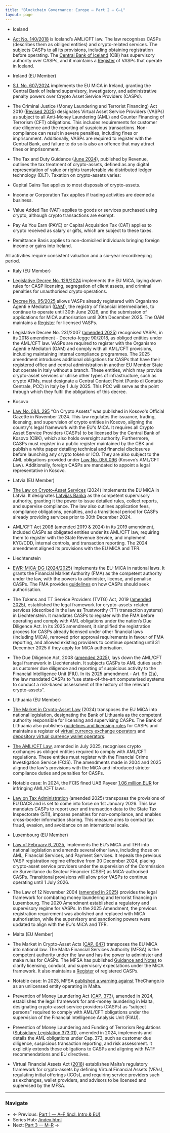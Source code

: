 ```yaml
---
title: "Blockchain Governance: Europe — Part 2 — G–L"
layout: page
---
```

- Iceland

- [Act No. 140/2018](https://www.althingi.is/lagas/nuna/2018140.html) is Iceland’s AML/CFT law. The law recognises CASPs (describes them as obliged entities) and crypto-related services. The subjects CASPs to all its provisions, including obtaining registration before operating. The [Central Bank of Iceland](https://cb.is/financial-supervision/other-undertakings/crypto-asset-service-providers/) (CBI) has supervisory authority over CASPs, and it maintains a [Register](https://cb.is/financial-supervision/regulated-activities/supervised-entities/?type=Virtual%20asset%20service%20provider) of VASPs that operate in Iceland.

- Ireland (EU Member)

- [S.I. No. 607/2024](https://www.irishstatutebook.ie/eli/2024/si/607/made/en/print?) implements the EU MiCA in Ireland, granting the Central Bank of Ireland supervisory, investigatory, and administrative penalty powers over Crypto Asset Service Providers (CASPs).

- The Criminal Justice (Money Laundering and Terrorist Financing) Act 2010 ([Revised 2025](https://revisedacts.lawreform.ie/eli/2010/act/6/revised/en/html)) designates Virtual Asset Service Providers (VASPs) as subject to all Anti-Money Laundering (AML) and Counter Financing of Terrorism (CFT) obligations. This includes requirements for customer due diligence and the reporting of suspicious transactions. Non-compliance can result in severe penalties, including fines or imprisonment. Additionally, VASPs are required to register with the Central Bank, and failure to do so is also an offence that may attract fines or imprisonment.

- The Tax and Duty Guidance ([June 2024](https://www.revenue.ie/en/tax-professionals/tdm/income-tax-capital-gains-tax-corporation-tax/part-02/02-01-03.pdf)), published by Revenue, outlines the tax treatment of crypto-assets, defined as any digital representation of value or rights transferable via distributed ledger technology (DLT). Taxation on crypto-assets varies:

- Capital Gains Tax applies to most disposals of crypto-assets.

- Income or Corporation Tax applies if trading activities are deemed a business.

- Value Added Tax (VAT) applies to goods or services purchased using crypto, although crypto transactions are exempt.

- Pay As You Earn (PAYE) or Capital Acquisition Tax (CAT) applies to crypto received as salary or gifts, which are subject to these taxes.

- Remittance Basis applies to non-domiciled individuals bringing foreign income or gains into Ireland.

All activities require consistent valuation and a six-year recordkeeping period.

- Italy (EU Member)

- [Legislative Decree No. 129/2024](https://www.gazzettaufficiale.it/atto/serie_generale/caricaDettaglioAtto/originario?atto.codiceRedazionale=24G00147&atto.dataPubblicazioneGazzetta=2024-09-13&elenco30giorni=true&) implements the EU MiCA, laying down rules for CASP licensing, segregation of client assets, and criminal penalties for unauthorised crypto operations.

- [Decree No. 95/2025](https://www.normattiva.it/esporta/attoCompleto?atto.dataPubblicazioneGazzetta=2025-06-30&atto.codiceRedazionale=25G00107) allows VASPs already registered with Organismo Agenti e Mediatori ([OAM](https://www.organismo-am.it/en/vademecum-vasp)), the registry of financial intermediaries, to continue to operate until 30th June 2026, and the submission of applications for MiCA authorisation until 30th December 2025. The OAM maintains a [Register](https://www.organismo-am.it/elenchi-registri/operatori_valute_virtuali/) for licensed VASPs.

- Legislative Decree No. 231/2007 ([amended 2025](https://www.normattiva.it/esporta/attoCompleto?atto.dataPubblicazioneGazzetta=2007-12-14&atto.codiceRedazionale=007X0246)) recognised VASPs, in its 2018 amendment - Decreto-legge 90/2018, as obliged entities under the AML/CFT law. VASPs are required to register with the Organismo Agenti e Mediatori (OAM) and comply with all AML/CFT provisions, including maintaining internal compliance programmes. The 2025 amendment introduces additional obligations for CASPs that have their registered office and central administration in another EU Member State but operate in Italy without a branch. These entities, which may provide crypto-asset services or utilise other types of infrastructure, such as crypto ATMs, must designate a Central Contact Point (Punto di Contatto Centrale, PCC) in Italy by 1 July 2025. This PCC will serve as the point through which they fulfil the obligations of this decree.

- Kosovo

- [Law No. 08/L 295](https://gzk.rks-gov.net/OfficialGazetteDetail.aspx?GZID=582) “On Crypto Assets” was published in Kosovo's Official Gazette in November 2024. This law regulates the issuance, trading, licensing, and supervision of crypto entities in Kosovo, aligning the country's legal framework with the EU's MiCA. It requires all Crypto Asset Service Providers (CASPs) to be licensed by the Central Bank of Kosovo (CBK), which also holds oversight authority. Furthermore, CASPs must register in a public register maintained by the CBK and publish a white paper detailing technical and financial disclosures before launching any crypto token or ICO. They are also subject to the AML obligations provided under [Law No. 05/L096](https://gzk.rks-gov.net/ActDocumentDetail.aspx?ActID=12540) (Kosovo’s AML/CFT Law). Additionally, foreign CASPs are mandated to appoint a legal representative in Kosovo.

- Latvia (EU Member)

- [The Law on Crypto-Asset Services](https://likumi.lv/ta/id/353012-kriptoaktivu-pakalpojumu-likums) (2024) implements the EU MiCA in Latvia. It designates [Latvijas Banka](https://www.bank.lv/en/operational-areas/licensing/crypto-asset) as the competent supervisory authority, granting it the power to issue detailed rules, collect reports, and supervise compliance. The law also outlines application fees, compliance obligations, penalties, and a transitional period for CASPs already providing services prior to 30th December 2024.

- [AML/CFT Act 2008](https://likumi.lv/ta/id/178987-noziedzigi-iegutu-lidzeklu-legalizacijas-un-terorisma-un-proliferacijas-finansesanas-noversanas-likums) (amended 2019 & 2024) in its 2019 amendment, included CASPs as obligated entities under its AML/CFT law, requiring them to register with the State Revenue Service, and implement KYC/CDD, internal controls, and transaction reporting. The 2024 amendment aligned its provisions with the EU MiCA and TFR.

- Liechtenstein

- [EWR-MiCA-DG (2024/2025)](https://www.gesetze.li/konso/2025112000?) implements the EU-MiCA in national laws. It grants the Financial Market Authority (FMA) as the competent authority under the law, with the powers to administer, license, and penalise CASPs. The FMA provides [guidelines](https://www.fma-li.li/en/financial-intermediaries/asset-management-and-markets-division/activities-under-micar/crypto-asset-service-providers) on how CASPs should seek authorisation.

- The Tokens and TT Service Providers (TVTG) Act, 2019 ([amended 2025](https://www.regierung.li/files/attachments/950-6-tvtg-250201-en.pdf)), established the legal framework for crypto-assets-related services (described in the law as Trustworthy (TT) transaction systems) in Liechtenstein. It mandates CASPs to register with the FMA before operating and comply with AML obligations under the nation’s Due Diligence Act. In its 2025 amendment, it simplified the registration process for CASPs already licensed under other financial laws (including MiCA), removed prior approval requirements in favour of FMA reporting, and allowed existing providers to continue operating until 31 December 2025 if they apply for MiCA authorisation.

- The Due Diligence Act, 2008 ([amended 2025](https://www.regierung.li/files/attachments/952-1-spg-250201-en.pdf)), lays down the AML/CFT legal framework in Liechtenstein. It subjects CASPs to AML duties such as customer due diligence and reporting of suspicious activity to the Financial Intelligence Unit (FIU). In its 2025 amendment - Art. 9b (2a), the law mandated CASPs to “use state-of-the-art computerised systems to conduct a risk-based assessment of the history of the relevant crypto-assets”.

- Lithuania (EU Member)

- [The Market in Crypto-Asset Law](https://e-seimas.lrs.lt/portal/legalAct/lt/TAD/3850b3e2427311efb121d2fe3a0eff27) (2024) transposes the EU MiCA into national legislation, designating the Bank of Lithuania as the competent authority responsible for licensing and supervising CASPs. The Bank of Lithuania also publishes [guidelines and licensing rules](https://www.lb.lt/en/markets-in-crypto-assets) for CASPs and maintains a register of [virtual currency exchange operators](https://www.registrucentras.lt/jar/sarasai/vvko.php) and [depository virtual currency wallet operators](https://www.registrucentras.lt/jar/sarasai/dvvpo.php).

- [The AML/CFT Law](https://e-seimas.lrs.lt/portal/legalAct/lt/TAD/TAIS.41300/asr), amended in July 2025, recognises crypto exchanges as obliged entities required to comply with AML/CFT regulations. These entities must register with the Financial Crime Investigation Service (FCIS). The amendments made in 2004 and 2025 aligned the law's provisions with the MiCA and introduced stricter compliance duties and penalties for CASPs.

- Notable case: In 2024, the FCIS fined UAB Payeer [1.06 million EUR](https://fntt.lrv.lt/en/press-releases/the-fcis-fines-virtual-currency-operator-a-record-fine-of-almost-93-million/) for infringing AML/CFT laws.

- [Law on Tax Administration](https://e-seimas.lrs.lt/portal/legalAct/lt/TAD/7757eee051b411f0a19dcea0bcc863ad) (amended 2025) transposes the provisions of EU DAC8 and is set to come into force on 1st January 2026. This law mandates CASPs to report user and transaction data to the State Tax Inspectorate (STI), imposes penalties for non-compliance, and enables cross-border information sharing. This measure aims to combat tax fraud, evasion, and avoidance on an international scale.

- Luxembourg (EU Member)

- [Law of February 6, 2025](https://legilux.public.lu/eli/etat/leg/loi/2025/02/06/a38/jo), implements the EU’s MiCA and TFR into national legislation and amends several other laws, including those on AML, Financial Services, and Payment Services. It repeals the previous VASP registration regime effective from 30 December 2024, placing crypto-asset service providers under the supervision of the Commission de Surveillance du Secteur Financier (CSSF) as MiCA-authorised CASPs. Transitional provisions will allow prior VASPs to continue operating until 1 July 2026.

- The Law of 12 November 2004 ([amended in 2025](https://www.cssf.lu/wp-content/uploads/L_121104_AML.pdf)) provides the legal framework for combating money laundering and terrorist financing in Luxembourg. The 2020 Amendment established a regulatory and supervisory regime for VASPs. In the 2025 Amendment, the previous registration requirement was abolished and replaced with MiCA authorisation, while the supervisory and sanctioning powers were updated to align with the EU's MiCA and TFR.

- Malta (EU Member)

- The Market in Crypto-Asset Acts ([CAP. 647](https://legislation.mt/eli/cap/647/eng)) transposes the EU MiCA into national law. The Malta Financial Services Authority (MFSA) is the competent authority under the law and has the power to administer and make rules for CASPs. The MFSA has published [Guidance and Notes](https://www.mfsa.mt/our-work/crypto-assets/) to clarify licensing, conduct, and supervisory expectations under the MiCA framework. It also maintains a [Register](https://www.mfsa.mt/financial-services-register/) of registered CASPs.

- Notable case: In 2025, MFSA [published a warning against](https://www.mfsa.mt/news-item/mfsa-warning-thechange-io-unlicensed-entity/) TheChange.io as an unlicensed entity operating in Malta.

- Prevention of Money Laundering Act ([CAP. 373](https://legislation.mt/eli/cap/373/eng/pdf)), amended in 2024, establishes the legal framework for anti-money laundering in Malta, designating crypto-asset service providers (CASPs) as “subject persons” required to comply with AML/CFT obligations under the supervision of the Financial Intelligence Analysis Unit (FIAU).

- Prevention of Money Laundering and Funding of Terrorism Regulations ([Subsidiary Legislation 373.01](https://legislation.mt/eli/sl/373.1/eng/pdf)), amended in 2024, implements and details the AML obligations under Cap. 373, such as customer due diligence, suspicious transaction reporting, and risk assessment. It explicitly extends these obligations to CASPs and aligning with FATF recommendations and EU directives.

- Virtual Financial Assets Act ([2018](https://legislation.mt/eli/act/2018/30/eng/pdf)) establishes Malta’s regulatory framework for crypto-assets by defining Virtual Financial Assets (VFAs), regulating initial offerings (ICOs), and requiring service providers such as exchanges, wallet providers, and advisors to be licensed and supervised by the MFSA.
---

### Navigate
- ← Previous: [Part 1 — A–F (incl. Intro & EU)](/parts/part-1-a-f-(incl.-intro-and-eu).html)
- Series Hub: [/index.html](/index.html)
- Next: [Part 3 — M–R](/parts/part-3-m-r.html) →
